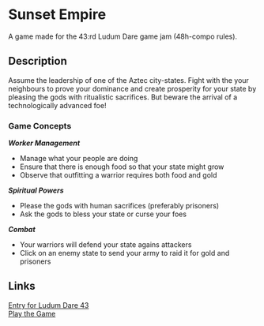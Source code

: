 # Sunset Empire

A game made for the 43:rd Ludum Dare game jam (48h-compo rules).  

## Description

Assume the leadership of one of the Aztec city-states. Fight with the your neighbours
to prove your dominance and create prosperity for your state by pleasing the gods
with ritualistic sacrifices. But beware the arrival of a technologically advanced foe!

### Game Concepts
***Worker Management***
 - Manage what your people are doing
 - Ensure that there is enough food so that your state might grow
 - Observe that outfitting a warrior requires both food and gold

***Spiritual Powers***
 - Please the gods with human sacrifices (preferably prisoners)
 - Ask the gods to bless your state or curse your foes

***Combat***
 - Your warriors will defend your state agains attackers
 - Click on an enemy state to send your army to raid it for gold and prisoners


## Links

[Entry for Ludum Dare 43](https://ldjam.com/events/ludum-dare/43/sunset-empire)  
[Play the Game](https://aggrathon.github.io/LudumDare43/)  

